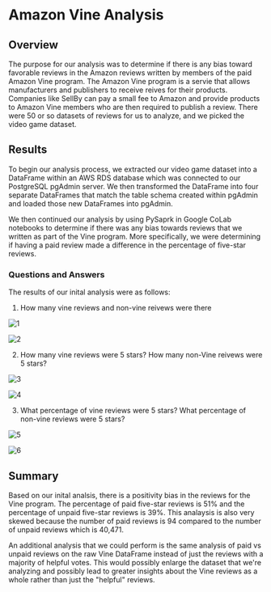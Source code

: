# Amazon Vine Analysis

## Overview
The purpose for our analysis was to determine if there is any bias toward favorable reviews in the Amazon reviews written by members of the paid Amazon Vine program. The Amazon Vine program is a servie that allows manufacturers and publishers to receive reives for their products. Companies like SellBy can pay a small fee to Amazon and provide products to Amazon Vine members who are then required to publish a review. There were 50 or so datasets of reviews for us to analyze, and we picked the video game dataset.

## Results
To begin our analysis process, we extracted our video game dataset into a DataFrame within an AWS RDS database which was connected to our PostgreSQL pgAdmin server. We then transformed the DataFrame into four separate DataFrames that match the table schema created within pgAdmin and loaded those new DataFrames into pgAdmin.

We then continued our analysis by using PySaprk in Google CoLab notebooks to determine if there was any bias towards reviews that we written as part of the Vine program. More specifically, we were determining if having a paid review made a difference in the percentage of five-star reviews.

### Questions and Answers
The results of our inital analysis were as follows:
1. How many vine reviews and non-vine reivews were there

![1](https://user-images.githubusercontent.com/114427019/220786798-75cf52be-d436-469e-87a7-93057487f3ca.png)

![2](https://user-images.githubusercontent.com/114427019/220786835-afee8a54-f3d8-4593-b6e7-afe928e2b781.png)

2. How many vine reviews were 5 stars? How many non-Vine reivews were 5 stars?

![3](https://user-images.githubusercontent.com/114427019/220786976-f427252b-dc75-4681-b959-1ff562614661.png)

![4](https://user-images.githubusercontent.com/114427019/220786991-4c8a6e1e-177e-4d86-85af-9e04b0cd667a.png)

3. What percentage of vine reviews were 5 stars? What percentage of non-vine reviews were 5 stars?

![5](https://user-images.githubusercontent.com/114427019/220787015-330eae4b-22ea-40d7-93a7-a5476f513181.png)

![6](https://user-images.githubusercontent.com/114427019/220787026-efd62de6-442b-4a07-a54c-37e85018f261.png)

## Summary
Based on our inital analsis, there is a positivity bias in the reviews for the Vine program. The percentage of paid five-star reviews is 51% and the percentage of unpaid five-star reviews is 39%. This analaysis is also very skewed because the number of paid reviews is 94 compared to the number of unpaid reviews which is 40,471. 

An additional analysis that we could perform is the same analysis of paid vs unpaid reviews on the raw Vine DataFrame instead of just the reviews with a majority of helpful votes. This would possibly enlarge the dataset that we're analyzing and possibly lead to greater insights about the Vine reviews as a whole rather than just the "helpful" reviews.
